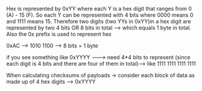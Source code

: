 Hex is represented by 0xYY where each Y is a hex digit that ranges from 0 (A) - 15 (F). So each Y can be represented with 4 bits where 0000 means 0 and 1111 means 15. Therefore two digits (two YYs in 0xYY)in a hex digit
are represented by two 4 bits OR 8 bits in total --> which equals 1 byte in total. Also the 0x prefix is used to represent hex

0xAC --> 1010 1100 --> 8 bits = 1 byte

if you see something like 0xYYYY ---> need 4*4 bits to represent (since each digit is 4 bits and there are four of them in total)--> like 1111 1111 1111 1111 

When calculating checksums of payloads -> consider each block of data as made up of 4 hex digits --> 0xYYYY